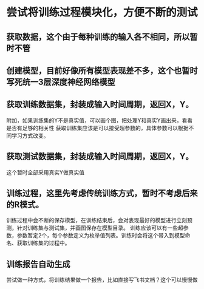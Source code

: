 # 尝试将训练过程模块化，方便不断的测试

## 获取数据，这个由于每种训练的输入各不相同，所以暂时不管

## 创建模型，目前好像所有模型表现差不多，这个也暂时写死统一3层深度神经网络模型

## 获取训练数据集，封装成输入时间周期，返回X，Y。
附加，如果训练集的Y不是真实值，可以画个图，把处理Y和真实Y画出来，看看是否有足够的相关性
获取训练集应该是可以接受超参数的，具体参数可以根据不同学习方式改变。

## 获取测试数据集，封装成输入时间周期，返回X，Y。
这个暂时全部采用真实Y做真实值

## 训练过程，这里先考虑传统训练方式，暂时不考虑后来的R模式。
训练过程中会不断的保存模型，在训练结束后，会对表现最好的模型进行立刻预测，针对训练集与测试集，并画图保存在模型目录。
训练应该可以有一些超参数，参数暂定2个，每个参数定义为枚举值列表。训练时会将这个带入到模型命名、获取训练集的过程中。

## 训练报告自动生成
尝试做一种方式，将训练结果做一个报告，比如直接写飞书文档？这个可以慢慢做
